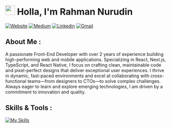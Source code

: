 # <img src="https://raw.githubusercontent.com/iampavangandhi/iampavangandhi/master/gifs/Hi.gif" width="30px"> Holla, I'm Rahman Nurudin
[![Website](https://img.shields.io/badge/personal.website-grey?style=for-the-badge&url=https://trafost.github.io/personal-profile)](https://trafost.github.io/personal-profile)
[![Medium](https://img.shields.io/badge/Medium-black?style=for-the-badge&logo=medium&logoColor=white&link=https://medium.com/@rahwisdilfiqrak)](https://medium.com/@rahwisdilfiqrak)
[![Linkedin](https://img.shields.io/badge/LinkedIn-blue?style=for-the-badge&logo=linkedin&labelColor=blue&link=https://www.linkedin.com/in/rahmannrdn/)](https://www.linkedin.com/in/rahmannrdn/)
[![Gmail](https://img.shields.io/badge/Gmail-D14836?style=for-the-badge&logo=gmail&logoColor=white)](mailto:rahmannurudin29@gmail.com)

## About Me :
A passionate Front-End Developer with over 2 years of experience building high-performing web and mobile applications. Specializing in React, Next.js, TypeScript, and React Native, I focus on crafting clean, maintainable code and pixel-perfect designs that deliver exceptional user experiences. I thrive in dynamic, fast-paced environments and excel at collaborating with cross-functional teams—from designers to CTOs—to solve complex challenges. Always eager to learn and explore emerging technologies, I am driven by a commitment to innovation and quality.

## Skills & Tools :
[![My Skills](https://skillicons.dev/icons?i=html,css,js,ts,react,next,vue,firebase,git,redux,tailwind,bootstrap,jest)](https://skillicons.dev)
